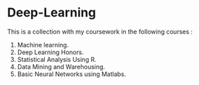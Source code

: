 # Deep-Learning
This is a collection with my coursework in the following courses :
1. Machine learning.
2. Deep Learning Honors.
3. Statistical Analysis Using R.
4. Data Mining and Warehousing.
6. Basic Neural Networks using Matlabs.
